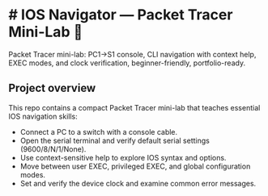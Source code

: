 # # IOS Navigator — Packet Tracer Mini-Lab 🚀
Packet Tracer mini-lab: PC1→S1 console, CLI navigation with context help, EXEC modes, and clock verification, beginner-friendly, portfolio-ready.

## Project overview
This repo contains a compact Packet Tracer mini-lab that teaches essential IOS navigation skills:
- Connect a PC to a switch with a console cable.
- Open the serial terminal and verify default serial settings (9600/8/N/1/None).
- Use context-sensitive help to explore IOS syntax and options.
- Move between user EXEC, privileged EXEC, and global configuration modes.
- Set and verify the device clock and examine common error messages.

